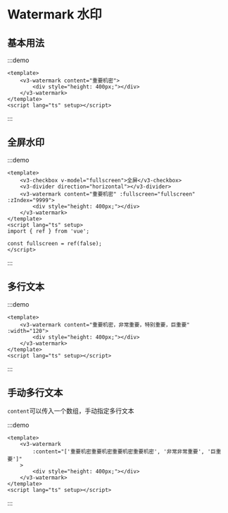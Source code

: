 # Watermark 水印

## 基本用法

:::demo

```vue
<template>
	<v3-watermark content="重要机密">
		<div style="height: 400px;"></div>
	</v3-watermark>
</template>
<script lang="ts" setup></script>
```

:::

## 全屏水印

:::demo

```vue
<template>
	<v3-checkbox v-model="fullscreen">全屏</v3-checkbox>
	<v3-divider direction="horizontal"></v3-divider>
	<v3-watermark content="重要机密" :fullscreen="fullscreen" :zIndex="9999">
		<div style="height: 400px;"></div>
	</v3-watermark>
</template>
<script lang="ts" setup>
import { ref } from 'vue';

const fullscreen = ref(false);
</script>
```

:::

## 多行文本

:::demo

```vue
<template>
	<v3-watermark content="重要机密，非常重要，特别重要，巨重要" :width="120">
		<div style="height: 400px;"></div>
	</v3-watermark>
</template>
<script lang="ts" setup></script>
```

:::

## 手动多行文本

`content`可以传入一个数组，手动指定多行文本

:::demo

```vue
<template>
	<v3-watermark
		:content="['重要机密重要机密重要机密重要机密', '非常非常重要', '巨重要']"
	>
		<div style="height: 400px;"></div>
	</v3-watermark>
</template>
<script lang="ts" setup></script>
```

:::
